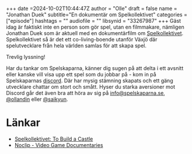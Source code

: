 +++
date =2024-10-02T10:44:47Z
author = "Olle"
draft = false 
name = "Jonathan Duek"
subtitle="En dokumentär om Spelkollektivet"
categories = ["episode"]
hashtags = ""
audiofile = ""
libsynid = "33267987"
+++
Gäst idag är faktiskt inte en person som gör spel, utan en filmmakare, nämligen Jonathan Duek som är aktuell med en dokumentärfilm om [Spelkollektivet](https://www.youtube.com/watch?v=Y4oBSm3QJk4). Spelkollektivet så är det ett co-living-boende utanför Växjö där spelutvecklare från hela världen samlas för att skapa spel. 

Trevlig lyssning!

Har du tankar om Spelskaparna, känner dig sugen på att delta i ett avsnitt eller kanske vill visa upp ett spel som du jobbar på - kom in på Spelskaparnas [discord](https://discord.gg/hBHEXss). Där har mysig stämning skapats och ett gäng utvecklare chattar om stort och smått. Hyser du starka aversioner mot Discord går det även bra att höra av sig på info@spelskaparna.se, [@ollandin](https://twitter.com/ollelandin) eller [@saikyun](https://twitter.com/Saikyun).

# Länkar
* [Spelkollektivet: To Build a Castle](https://www.youtube.com/watch?v=Y4oBSm3QJk4)
* [Noclip - Video Game Documentaries](https://www.youtube.com/@NoclipDocs)
